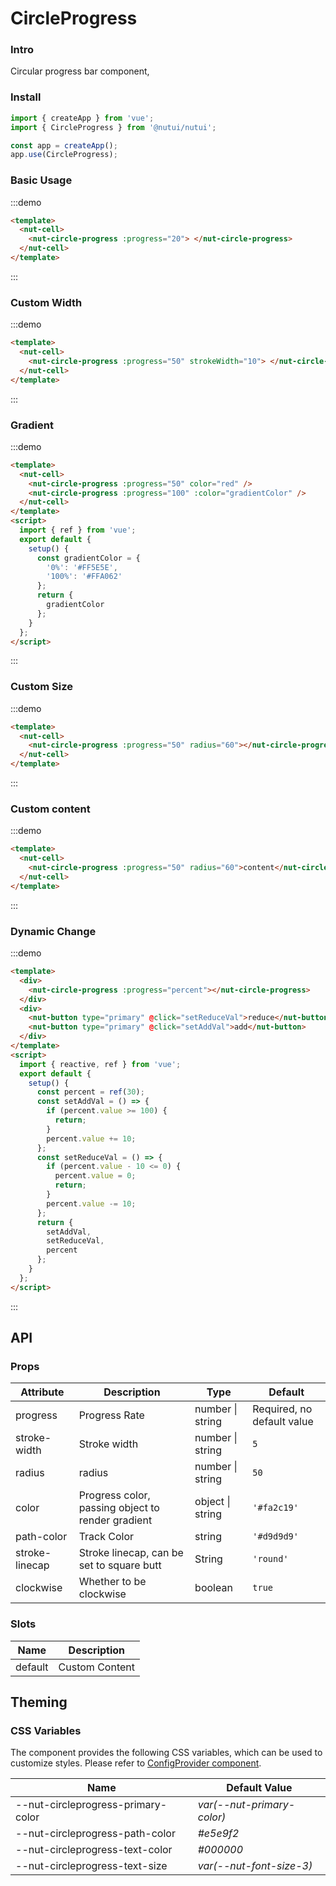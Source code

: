 # CircleProgress

### Intro

Circular progress bar component,

### Install

```javascript
import { createApp } from 'vue';
import { CircleProgress } from '@nutui/nutui';

const app = createApp();
app.use(CircleProgress);
```

### Basic Usage

:::demo

```html
<template>
  <nut-cell>
    <nut-circle-progress :progress="20"> </nut-circle-progress>
  </nut-cell>
</template>
```

:::

### Custom Width

:::demo

```html
<template>
  <nut-cell>
    <nut-circle-progress :progress="50" strokeWidth="10"> </nut-circle-progress>
  </nut-cell>
</template>
```

:::

### Gradient

:::demo

```html
<template>
  <nut-cell>
    <nut-circle-progress :progress="50" color="red" />
    <nut-circle-progress :progress="100" :color="gradientColor" />
  </nut-cell>
</template>
<script>
  import { ref } from 'vue';
  export default {
    setup() {
      const gradientColor = {
        '0%': '#FF5E5E',
        '100%': '#FFA062'
      };
      return {
        gradientColor
      };
    }
  };
</script>
```

:::

### Custom Size

:::demo

```html
<template>
  <nut-cell>
    <nut-circle-progress :progress="50" radius="60"></nut-circle-progress>
  </nut-cell>
</template>
```

:::

### Custom content

:::demo

```html
<template>
  <nut-cell>
    <nut-circle-progress :progress="50" radius="60">content</nut-circle-progress>
  </nut-cell>
</template>
```

:::

### Dynamic Change

:::demo

```html
<template>
  <div>
    <nut-circle-progress :progress="percent"></nut-circle-progress>
  </div>
  <div>
    <nut-button type="primary" @click="setReduceVal">reduce</nut-button>
    <nut-button type="primary" @click="setAddVal">add</nut-button>
  </div>
</template>
<script>
  import { reactive, ref } from 'vue';
  export default {
    setup() {
      const percent = ref(30);
      const setAddVal = () => {
        if (percent.value >= 100) {
          return;
        }
        percent.value += 10;
      };
      const setReduceVal = () => {
        if (percent.value - 10 <= 0) {
          percent.value = 0;
          return;
        }
        percent.value -= 10;
      };
      return {
        setAddVal,
        setReduceVal,
        percent
      };
    }
  };
</script>
```

:::

## API

### Props

| Attribute      | Description                                       | Type             | Default                    |
| -------------- | ------------------------------------------------- | ---------------- | -------------------------- |
| progress       | Progress Rate                                     | number \| string | Required, no default value |
| stroke-width   | Stroke width                                      | number \| string | `5`                        |
| radius         | radius                                            | number \| string | `50`                       |
| color          | Progress color, passing object to render gradient | object \| string | `'#fa2c19'`                |
| path-color     | Track Color                                       | string           | `'#d9d9d9'`                |
| stroke-linecap | Stroke linecap, can be set to square butt         | String           | `'round'`                  |
| clockwise      | Whether to be clockwise                           | boolean          | `true`                     |

### Slots

| Name    | Description    |
| ------- | -------------- |
| default | Custom Content |

## Theming

### CSS Variables

The component provides the following CSS variables, which can be used to customize styles. Please refer to [ConfigProvider component](#/en-US/component/configprovider).

| Name                               | Default Value              |
| ---------------------------------- | -------------------------- |
| --nut-circleprogress-primary-color | _var(--nut-primary-color)_ |
| --nut-circleprogress-path-color    | _#e5e9f2_                  |
| --nut-circleprogress-text-color    | _#000000_                  |
| --nut-circleprogress-text-size     | _var(--nut-font-size-3)_   |

